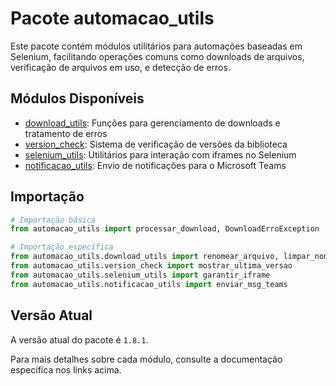 # Pacote automacao_utils

Este pacote contém módulos utilitários para automações baseadas em Selenium, facilitando operações comuns como downloads de arquivos, verificação de arquivos em uso, e detecção de erros.

## Módulos Disponíveis

- [download_utils](./download_utils.md): Funções para gerenciamento de downloads e tratamento de erros
- [version_check](./version_check.md): Sistema de verificação de versões da biblioteca
- [selenium_utils](./selenium_utils.md): Utilitários para interação com iframes no Selenium
- [notificacao_utils](./notificacao_utils.md): Envio de notificações para o Microsoft Teams

## Importação

```python
# Importação básica
from automacao_utils import processar_download, DownloadErroException

# Importação específica
from automacao_utils.download_utils import renomear_arquivo, limpar_nome_arquivo
from automacao_utils.version_check import mostrar_ultima_versao
from automacao_utils.selenium_utils import garantir_iframe
from automacao_utils.notificacao_utils import enviar_msg_teams
```

## Versão Atual

A versão atual do pacote é `1.8.1`.

Para mais detalhes sobre cada módulo, consulte a documentação específica nos links acima.
